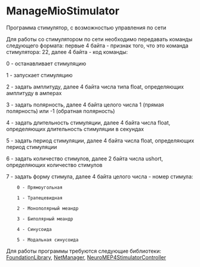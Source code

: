 # ManageMioStimulator
Программа стимулятор, с возможностью управления по сети

Для работы со стимулятором по сети необходимо передавать команды следующего формата: первые 4 байта - признак того, что это команда стимулятора: 22, далее 4 байта - код команды:

  0 - останавливает стимуляцию

  1 - запускает стимуляцию
  
  2 - задать амплитуду, далее 4 байта числа типа float, определяющих амплитуду в амперах
        
  3 - задать полярность, далее 4 байта целого числа 1 (прямая полярность) или -1 (обратная полярность)
  
  4 - задать длительность стимуляции, далее 4 байта числа float, определяющих длительность стимуляции в секундах
  
  5 - задать период стимуляции, далее 4 байта числа float, определяющих период стимуляции
  
  6 - задать количество стимулов, далее 2 байта числа ushort, определяющих количество стимулов
  
  7 - задать форму стимула, далее 4 байта целого числа - номер стимула:
        
        0 - Прямоугольная

        1 - Трапецевидная

        2 - Монополярный меандр
        
        3 - Биполярный меандр

        4 - Синусоида

        5 - Модальная синусоида
        
Для работы программы требуются следующие библиотеки: [FoundationLibrary](https://github.com/LaboratoryOfMedicalCybernetics/FoundationLibrary/releases), [NetManager](https://github.com/LaboratoryOfMedicalCybernetics/NetManager/releases), [NeuroMEP4StimulatorController](https://github.com/LaboratoryOfMedicalCybernetics/NeuroMEP4StimulatorController/releases)
